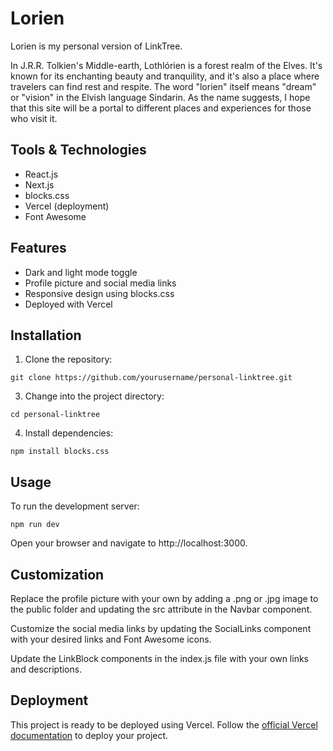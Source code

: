 # Lorien

Lorien is my personal version of LinkTree.

In J.R.R. Tolkien's Middle-earth, Lothlórien is a forest realm of the Elves. It's known for its enchanting beauty and tranquility, and it's also a place where travelers can find rest and respite. The word "lorien" itself means "dream" or "vision" in the Elvish language Sindarin. As the name suggests, I hope that this site will be a portal to different places and experiences for those who visit it.

## Tools & Technologies

- React.js
- Next.js
- blocks.css
- Vercel (deployment)
- Font Awesome

## Features

- Dark and light mode toggle
- Profile picture and social media links
- Responsive design using blocks.css
- Deployed with Vercel

## Installation

1. Clone the repository:

``git clone https://github.com/yourusername/personal-linktree.git``

3. Change into the project directory:

``cd personal-linktree``

4. Install dependencies:

``npm install blocks.css``

## Usage

To run the development server:

``npm run dev``

Open your browser and navigate to http://localhost:3000.

## Customization

Replace the profile picture with your own by adding a .png or .jpg image to the public folder and updating the src attribute in the Navbar component.

Customize the social media links by updating the SocialLinks component with your desired links and Font Awesome icons.

Update the LinkBlock components in the index.js file with your own links and descriptions.

## Deployment

This project is ready to be deployed using Vercel. Follow the [official Vercel documentation](https://vercel.com/docs/concepts/deployments/overview) to deploy your project.
